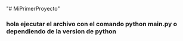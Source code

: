 "# MiPrimerProyecto" 

### hola ejecutar el archivo con el comando python main.py o dependiendo de la version de python
